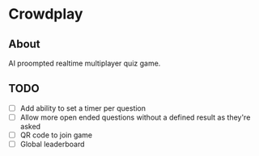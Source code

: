 # Crowdplay

## About

AI proompted realtime multiplayer quiz game.

## TODO

- [ ] Add ability to set a timer per question
- [ ] Allow more open ended questions without a defined result as they're asked
- [ ] QR code to join game
- [ ] Global leaderboard
